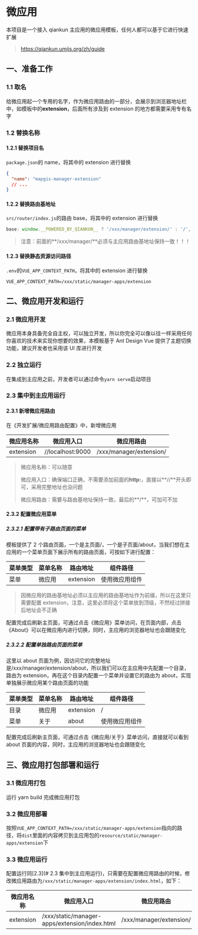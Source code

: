# 微应用

本项目是一个接入 qiankun 主应用的微应用模板，任何人都可以基于它进行快速扩展

> https://qiankun.umijs.org/zh/guide

## 一、准备工作

### 1.1 取名

给微应用起一个专用的名字，作为微应用路由的一部分，会展示到浏览器地址栏中，如模板中的**extension**，后面所有涉及到 extension 的地方都需要采用专有名字

### 1.2 替换名称

#### 1.2.1 替换项目名

`package.json`的 name，将其中的 extension 进行替换

```json
{
  "name": "mapgis-manager-extension"
  // ...
}
```

#### 1.2.2 替换路由基地址

`src/router/index.js`的路由 base，将其中的 extension 进行替换

```javascript
base: window.__POWERED_BY_QIANKUN__ ? '/xxx/manager/extension/' : '/',
```

> 注意：前面的**/xxx/manager/**必须与主应用路由基地址保持一致！！！

#### 1.2.3 替换静态资源访问路径

`.env`的`VUE_APP_CONTEXT_PATH`，将其中的 extension 进行替换

```properties
VUE_APP_CONTEXT_PATH=/xxx/static/manager-apps/extension
```

## 二、微应用开发和运行

### 2.1 微应用开发

微应用本身具备完全自主权，可以独立开发，所以你完全可以像以往一样采用任何你喜欢的技术来实现你想要的效果，本模板基于 Ant Design Vue 提供了主题切换功能，建议开发者也采用该 UI 库进行开发

### 2.2 独立运行

在集成到主应用之前，开发者可以通过命令`yarn serve`启动项目

### 2.3 集中到主应用运行

#### 2.3.1 新增微应用路由

在《开发扩展/微应用路由配置》中，新增微应用

| 微应用名称 | 微应用入口       | 微应用路由              |
| ---------- | ---------------- | ----------------------- |
| extension  | //localhost:9000 | /xxx/manager/extension/ |

> 微应用名称：可以随意
>
> 微应用入口：确保端口正确，不需要添加前面的**http:**，直接以**//**开头即可，采用完整地址也没问题
>
> 微应用路由：需要与路由基地址保持一致，最后的**/**，可加可不加

#### 2.3.2 配置微应用菜单

##### 2.3.2.1 配置带有子路由页面的菜单

模板提供了 2 个路由页面，一个是主页面/，一个是子页面/about，当我们想在主应用的一个菜单页面下展示所有的路由页面，可按如下进行配置：

| 菜单类型 | 菜单名称 | 路由地址  | 组件路径       |
| -------- | -------- | --------- | -------------- |
| 菜单     | 微应用   | extension | 使用微应用组件 |

> 因微应用的路由基地址必须以主应用的路由基地址作为前缀，所以在这里只需要配置 extension，注意，这里必须将这个菜单放到顶级，不然经过拼接后地址会不正确

配置完成后刷新主页面，可通过点击《微应用》菜单访问，在页面内部，点击《About》可以在微应用内进行切换，同时，主应用的浏览器地址也会跟随变化

##### 2.3.2.2 配置单独路由页面的菜单

这里以 about 页面为例，因访问它的完整地址是/xxx/manager/extension/about，所以我们可以在主应用中先配置一个目录，路由为 extension，再在这个目录内配置一个菜单并设置它的路由为 about，实现单独展示微应用某个路由页面的功能

| 菜单类型 | 菜单名称 | 路由地址  | 组件路径       |
| -------- | -------- | --------- | -------------- |
| 目录     | 微应用   | extension | /              |
| 菜单     | 关于     | about     | 使用微应用组件 |

配置完成后刷新主页面，可通过点击《微应用/关于》菜单访问，直接就可以看到 about 页面的内容，同时，主应用的浏览器地址也会跟随变化

## 三、微应用打包部署和运行

### 3.1 微应用打包

运行 yarn build 完成微应用打包

### 3.2 微应用部署

按照`VUE_APP_CONTEXT_PATH=/xxx/static/manager-apps/extension`指向的路径，将`dist`里面的内容拷贝到主应用包的`resource/static/manager-apps/extension`下

### 3.3 微应用运行

配置运行同[2.3](# 2.3 集中到主应用运行)，只需要在配置微应用路由的时候，修改微应用路由为`/xxx/static/manager-apps/extension/index.html`，如下：

| 微应用名称 | 微应用入口                                    | 微应用路由              |
| ---------- | --------------------------------------------- | ----------------------- |
| extension  | /xxx/static/manager-apps/extension/index.html | /xxx/manager/extension/ |
